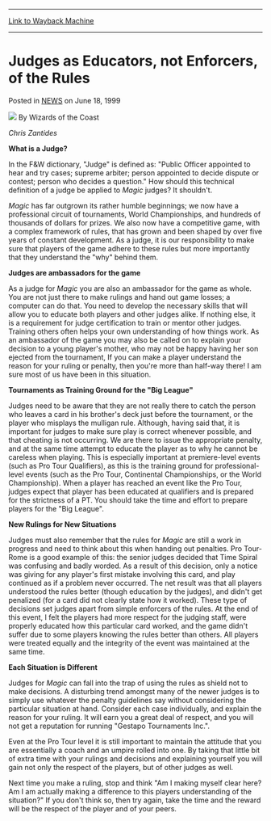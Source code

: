 
---
[Link to Wayback Machine](https://web.archive.org/web/20210501184545/https://magic.wizards.com/en/articles/archive/judges-educators-not-enforcers-rules-1999-06-18)

[_metadata_:author]:- "Wizards of the Coast"
[_metadata_:description]:- "Chris Zantides What is a Judge? In the F&W dictionary, `Judge` is defined as: `Public Officer appointed to hear and try cases; supreme arbiter; person appointed to decide dispute or contest; person who decides a question.` How should this technical definition of a judge be applied to Magic judges? It shouldn't. Magic has far outgrown its rather humble beginnings; we now have a"
[_metadata_:generator]:- "Drupal 7 (http://drupal.org)"
[_metadata_:node]:- "938181"
[_metadata_:publish_date]:- "1999-06-18"
[_metadata_:source]:- "div-main-content"
[_metadata_:title]:- "Judges as Educators, not Enforcers, of the Rules"
[_metadata_:wayback_capture_timestamp]:- "2021-05-01 18:45:45"
[_metadata_:wayback_raw_url]:- "https://web.archive.org/web/20210501184545id_/https://magic.wizards.com/en/articles/archive/judges-educators-not-enforcers-rules-1999-06-18"
[_metadata_:wayback_url]:- "https://magic.wizards.com/en/articles/archive/judges-educators-not-enforcers-rules-1999-06-18"
---


Judges as Educators, not Enforcers, of the Rules
================================================



 Posted in [NEWS](/en/articles?source=MX_Nav2020)
 on June 18, 1999 






![](https://media.magic.wizards.com/styles/auth_small/public/images/person/wizards_author.jpg)
By Wizards of the Coast











*Chris Zantides*


**What is a Judge?**


In the F&W dictionary, "Judge" is defined as: "Public Officer appointed to hear and try cases; supreme arbiter; person appointed to decide dispute or contest; person who decides a question." How should this technical definition of a judge be applied to *Magic* judges? It shouldn't.


*Magic* has far outgrown its rather humble beginnings; we now have a professional circuit of tournaments, World Championships, and hundreds of thousands of dollars for prizes. We also now have a competitive game, with a complex framework of rules, that has grown and been shaped by over five years of constant development. As a judge, it is our responsibility to make sure that players of the game adhere to these rules but more importantly that they understand the "why" behind them.


**Judges are ambassadors for the game**


As a judge for *Magic* you are also an ambassador for the game as whole. You are not just there to make rulings and hand out game losses; a computer can do that. You need to develop the necessary skills that will allow you to educate both players and other judges alike. If nothing else, it is a requirement for judge certification to train or mentor other judges. Training others often helps your own understanding of how things work. As an ambassador of the game you may also be called on to explain your decision to a young player's mother, who may not be happy having her son ejected from the tournament, If you can make a player understand the reason for your ruling or penalty, then you're more than half-way there! I am sure most of us have been in this situation.


**Tournaments as Training Ground for the "Big League"**


Judges need to be aware that they are not really there to catch the person who leaves a card in his brother's deck just before the tournament, or the player who misplays the mulligan rule. Although, having said that, it is important for judges to make sure play is correct whenever possible, and that cheating is not occurring. We are there to issue the appropriate penalty, and at the same time attempt to educate the player as to why he cannot be careless when playing. This is especially important at premiere-level events (such as Pro Tour Qualifiers), as this is the training ground for professional-level events (such as the Pro Tour, Continental Championships, or the World Championship). When a player has reached an event like the Pro Tour, judges expect that player has been educated at qualifiers and is prepared for the strictness of a PT. You should take the time and effort to prepare players for the "Big League".


**New Rulings for New Situations**


Judges must also remember that the rules for *Magic* are still a work in progress and need to think about this when handing out penalties. Pro Tour-Rome is a good example of this: the senior judges decided that Time Spiral was confusing and badly worded. As a result of this decision, only a notice was giving for any player's first mistake involving this card, and play continued as if a problem never occurred. The net result was that all players understood the rules better (though education by the judges), and didn't get penalized (for a card did not clearly state how it worked). These type of decisions set judges apart from simple enforcers of the rules. At the end of this event, I felt the players had more respect for the judging staff, were properly educated how this particular card worked, and the game didn't suffer due to some players knowing the rules better than others. All players were treated equally and the integrity of the event was maintained at the same time.


**Each Situation is Different**


Judges for *Magic* can fall into the trap of using the rules as shield not to make decisions. A disturbing trend amongst many of the newer judges is to simply use whatever the penalty guidelines say without considering the particular situation at hand. Consider each case individually, and explain the reason for your ruling. It will earn you a great deal of respect, and you will not get a reputation for running "Gestapo Tournaments Inc.".


Even at the Pro Tour level it is still important to maintain the attitude that you are essentially a coach and an umpire rolled into one. By taking that little bit of extra time with your rulings and decisions and explaining yourself you will gain not only the respect of the players, but of other judges as well.


Next time you make a ruling, stop and think "Am I making myself clear here? Am I am actually making a difference to this players understanding of the situation?" If you don't think so, then try again, take the time and the reward will be the respect of the player and of your peers.








